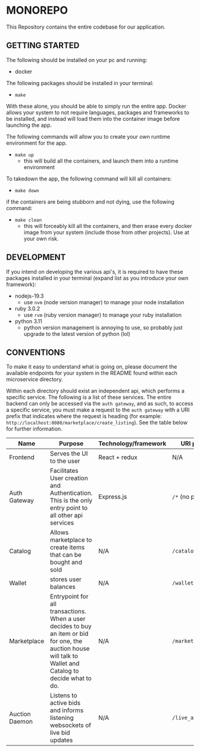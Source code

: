 # MONOREPO
This Repository contains the entire codebase for our application.


## GETTING STARTED
The following should be installed on your pc and running:
- docker

The following packages should be installed in your terminal:
- `make`

With these alone, you should be able to simply run the entire app. Docker allows your system to not require languages, packages and frameworks to be installed, and instead will load them into the container image before launching the app.

The following commands will allow you to create your own runtime environment for the app.
- `make up`
  - this will build all the containers, and launch them into a runtime environment


To takedown the app, the following command will kill all containers:
- `make down`

if the containers are being stubborn and not dying, use the following command:
- `make clean`
  - this will forceably kill all the containers, and then erase every docker image from your system (include those from other projects). Use at your own risk.

## DEVELOPMENT
If you intend on developing the various api's, it is required to have these packages installed in your terminal (expand list as you introduce your own framework):
- nodejs-19.3
  - use `nvm` (node version manager) to manage your node installation
- ruby 3.0.2
  - use `rvm` (ruby version manager) to manage your ruby installation
- python 3.11
  - python version management is annoying to use, so probably just upgrade to the latest version of python (lol)

## CONVENTIONS
To make it easy to understand what is going on, please document the available endpoints for your system in the README found within each microservice directory.

Within each directory should exist an independent api, which performs a specific service. The following is a list of these services. The entire backend can only be accessed via the `auth gateway`, and as such, to access a specific service, you must make a request to the `auth gateway` with a URI prefix that indicates where the request is heading (for example: `http://localhost:8080/marketplace/create_listing`). See the table below for further information.

|  Name | Purpose | Technology/framework | URI prefix | Owner | Status |
|---|---|---|---|---|---|
|  Frontend | Serves the UI to the user | React + redux  | N/A | N/A  | Incomplete|
|  Auth Gateway | Facilitates User creation and Authentication. This is the only entry point to all other api services  | Express.js   | `/*` (no prefix) | Eli  | In Progress (almost done) |
|  Catalog  |  Allows marketplace to create items that can be bought and sold | N/A  | `/catalog/*` | N/A  | Not started |
|  Wallet  | stores user balances  | N/A  | `/wallet/*` | N/A  | Not started |
|  Marketplace  | Entrypoint for all transactions. When a user decides to buy an item or bid for one, the auction house will talk to Wallet and Catalog to decide what to do.| N/A | `/marketplace/*` | N/A | Not started |
| Auction Daemon | Listens to active bids and informs listening websockets of live bid updates  | N/A  | `/live_auction/*`| N/A | Not started |


